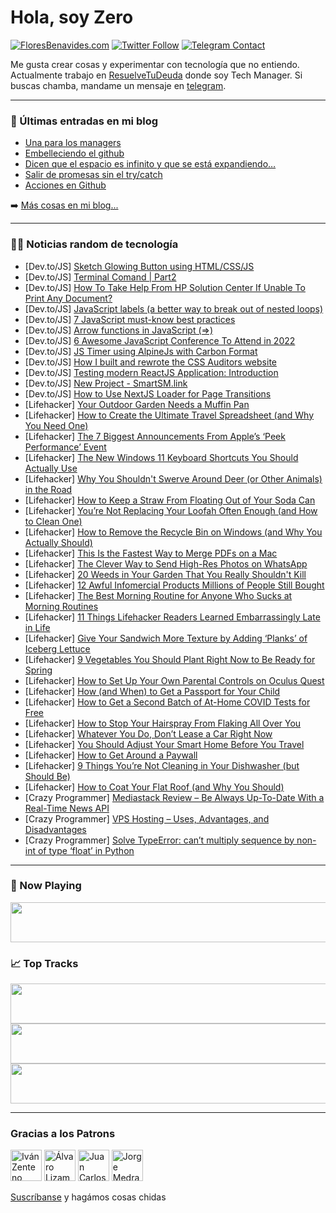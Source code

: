 # Hola, soy Zero

[![FloresBenavides.com](https://img.shields.io/website?down_message=oops&label=MiBlog&style=for-the-badge&up_message=online&url=https%3A%2F%2Ffloresbenavides.com)](https://floresbenavides.com) [![Twitter Follow](https://img.shields.io/twitter/follow/ZeroDragon?color=%231DA1F2&label=Follow&logo=twitter&logoColor=ffffff&style=for-the-badge)](https://twitter.com/zerodragon) [![Telegram Contact](https://img.shields.io/badge/escr%C3%ADbeme-ZeroDragon-%2326A5E4?style=for-the-badge&logo=telegram)](https://t.me/zerodragon)

Me gusta crear cosas y experimentar con tecnología que no entiendo.
Actualmente trabajo en [ResuelveTuDeuda](http://github.com/resuelve) donde soy Tech Manager.
Si buscas chamba, mandame un mensaje en [telegram](https://t.me/zerodragon).

---

### 📕 Últimas entradas en mi blog
<!-- BLOG-POST-LIST:START -->
- [Una para los managers](https://floresbenavides.com/una-para-los-managers/)
- [Embelleciendo el github](https://floresbenavides.com/embelleciendo-el-github/)
- [Dicen que el espacio es infinito y que se está expandiendo…](https://floresbenavides.com/dicen-que-el-espacio-es-infinito-y-que-se-esta-expandiendo/)
- [Salir de promesas sin el try/catch](https://floresbenavides.com/salir-de-promesas-sin-el-try-catch/)
- [Acciones en Github](https://floresbenavides.com/acciones-en-github/)
<!-- BLOG-POST-LIST:END -->

➡️ [Más cosas en mi blog...](https://floresbenavides.com)

---

### 👨‍💻 Noticias random de tecnología
<!-- TECH-POSTS:START -->
- [Dev.to/JS] [Sketch Glowing Button using HTML/CSS/JS](https://dev.to/codinghindi/sketch-glowing-button-using-htmlcssjs-594m)
- [Dev.to/JS] [Terminal Comand | Part2](https://dev.to/justakrom/terminal-comand-part2-2ob0)
- [Dev.to/JS] [How To Take Help From HP Solution Center If Unable To Print Any Document?](https://dev.to/daniela45480401/how-to-take-help-from-hp-solution-center-if-unable-to-print-any-document-3dm1)
- [Dev.to/JS] [JavaScript labels &lpar;a better way to break out of nested loops&rpar;](https://dev.to/duncanmcardle/javascript-labels-a-better-way-to-break-out-of-nested-loops-1j8h)
- [Dev.to/JS] [7 JavaScript must-know best practices](https://dev.to/meetupfeedio/7-javascript-must-know-best-practices-4olm)
- [Dev.to/JS] [Arrow functions in JavaScript &lpar;=&gt;&rpar;](https://dev.to/duncanmcardle/arrow-functions-in-javascript--458g)
- [Dev.to/JS] [6 Awesome JavaScript Conference To Attend in 2022](https://dev.to/paulknulst/6-awesome-javascript-conference-to-attend-in-2022-12i0)
- [Dev.to/JS] [JS Timer using AlpineJs with Carbon Format](https://dev.to/100r0bh/js-timer-using-alpinejs-with-carbon-format-1c96)
- [Dev.to/JS] [How I built and rewrote the CSS Auditors website](https://dev.to/starbist/how-i-built-and-rewrote-the-css-auditors-website-734)
- [Dev.to/JS] [Testing modern ReactJS Application: Introduction](https://dev.to/mr0bread/testing-modern-reactjs-application-introduction-3kpg)
- [Dev.to/JS] [New Project - SmartSM.link](https://dev.to/lmas3009/new-project-smartsmlink-3fk8)
- [Dev.to/JS] [How to Use NextJS Loader for Page Transitions](https://dev.to/arshkkk/how-to-use-nextjs-loader-for-page-transitions-1cpd)
- [Lifehacker] [Your Outdoor Garden Needs a Muffin Pan](https://lifehacker.com/your-outdoor-garden-needs-a-muffin-pan-1848622552)
- [Lifehacker] [How to Create the Ultimate Travel Spreadsheet &lpar;and Why You Need One&rpar;](https://lifehacker.com/how-to-create-the-ultimate-travel-spreadsheet-and-why-1848623260)
- [Lifehacker] [The 7 Biggest Announcements From Apple’s ‘Peek Performance’ Event](https://lifehacker.com/the-7-biggest-announcements-from-apple-s-peek-performa-1848621688)
- [Lifehacker] [The New Windows 11 Keyboard Shortcuts You Should Actually Use](https://lifehacker.com/the-new-windows-11-keyboard-shortcuts-you-should-actual-1848620565)
- [Lifehacker] [Why You Shouldn&#39;t Swerve Around Deer &lpar;or Other Animals&rpar; in the Road](https://lifehacker.com/why-you-shouldnt-swerve-around-deer-or-other-animals-1848621931)
- [Lifehacker] [How to Keep a Straw From Floating Out of Your Soda Can](https://lifehacker.com/how-to-keep-a-straw-from-floating-out-of-your-soda-can-1848618851)
- [Lifehacker] [You’re Not Replacing Your Loofah Often Enough &lpar;and How to Clean One&rpar;](https://lifehacker.com/you-re-not-replacing-your-loofah-often-enough-and-how-1848622024)
- [Lifehacker] [How to Remove the Recycle Bin on Windows &lpar;and Why You Actually Should&rpar;](https://lifehacker.com/how-to-remove-the-recycle-bin-on-windows-and-why-you-a-1848620820)
- [Lifehacker] [This Is the Fastest Way to Merge PDFs on a Mac](https://lifehacker.com/this-is-the-fastest-way-to-merge-pdfs-on-a-mac-1848620856)
- [Lifehacker] [The Clever Way to Send High-Res Photos on WhatsApp](https://lifehacker.com/the-clever-way-to-send-high-res-photos-on-whatsapp-1848620447)
- [Lifehacker] [20 Weeds in Your Garden That You Really Shouldn&#39;t Kill](https://lifehacker.com/20-weeds-in-your-garden-that-you-really-shouldnt-kill-1848617554)
- [Lifehacker] [12 Awful Infomercial Products Millions of People Still Bought](https://lifehacker.com/12-awful-informercial-products-millions-of-people-still-1848620085)
- [Lifehacker] [The Best Morning Routine for Anyone Who Sucks at Morning Routines](https://lifehacker.com/the-best-morning-routine-for-anyone-who-sucks-at-mornin-1848617794)
- [Lifehacker] [11 Things Lifehacker Readers Learned Embarrassingly Late in Life](https://lifehacker.com/11-things-lifehacker-readers-learned-embarrassingly-lat-1848617230)
- [Lifehacker] [Give Your Sandwich More Texture by Adding ‘Planks’ of Iceberg Lettuce](https://lifehacker.com/give-your-sandwich-more-texture-by-adding-planks-of-i-1848618393)
- [Lifehacker] [9 Vegetables You Should Plant Right Now to Be Ready for Spring](https://lifehacker.com/9-vegetables-you-should-plant-right-now-to-be-ready-for-1848617054)
- [Lifehacker] [How to Set Up Your Own Parental Controls on Oculus Quest](https://lifehacker.com/how-to-set-up-your-own-parental-controls-on-oculus-ques-1848617852)
- [Lifehacker] [How &lpar;and When&rpar; to Get a Passport for Your Child](https://lifehacker.com/how-and-when-to-get-a-passport-for-your-child-1848617284)
- [Lifehacker] [How to Get a Second Batch of At-Home COVID Tests for Free](https://lifehacker.com/how-to-get-a-second-batch-of-at-home-covid-tests-for-fr-1848619121)
- [Lifehacker] [How to Stop Your Hairspray From Flaking All Over You](https://lifehacker.com/how-to-stop-your-hairspray-from-flaking-all-over-you-1848616305)
- [Lifehacker] [Whatever You Do, Don’t Lease a Car Right Now](https://lifehacker.com/whatever-you-do-don-t-lease-a-car-right-now-1848617746)
- [Lifehacker] [You Should Adjust Your Smart Home Before You Travel](https://lifehacker.com/you-should-adjust-your-smart-home-before-you-travel-1848603050)
- [Lifehacker] [How to Get Around a Paywall](https://lifehacker.com/how-to-get-around-a-paywall-1848617781)
- [Lifehacker] [9 Things You’re Not Cleaning in Your Dishwasher &lpar;but Should Be&rpar;](https://lifehacker.com/9-things-you-re-not-cleaning-in-your-dishwasher-but-sh-1848616966)
- [Lifehacker] [How to Coat Your Flat Roof &lpar;and Why You Should&rpar;](https://lifehacker.com/how-to-coat-your-flat-roof-and-why-you-should-1848616415)
- [Crazy Programmer] [Mediastack Review – Be Always Up-To-Date With a Real-Time News API](https://www.thecrazyprogrammer.com/2022/03/mediastack-review.html)
- [Crazy Programmer] [VPS Hosting – Uses, Advantages, and Disadvantages](https://www.thecrazyprogrammer.com/2022/03/vps-hosting.html)
- [Crazy Programmer] [Solve TypeError: can’t multiply sequence by non-int of type ‘float’ in Python](https://www.thecrazyprogrammer.com/2022/03/cant-multiply-sequence-by-non-int-of-type-float.html)<!-- TECH-POSTS:END -->

---

### 🎵 Now Playing
<a href="https://spotify-now-playing-dun.vercel.app/now-playing?open"><img src="https://spotify-now-playing-dun.vercel.app/now-playing" width="540" height="64"></a>

### 📈 Top Tracks
<a href="https://spotify-now-playing-dun.vercel.app/top-tracks?i=1&open"><img src="https://spotify-now-playing-dun.vercel.app/top-tracks?i=1" width="540" height="64"></a>
<a href="https://spotify-now-playing-dun.vercel.app/top-tracks?i=2&open"><img src="https://spotify-now-playing-dun.vercel.app/top-tracks?i=2" width="540" height="64"></a>
<a href="https://spotify-now-playing-dun.vercel.app/top-tracks?i=3&open"><img src="https://spotify-now-playing-dun.vercel.app/top-tracks?i=3" width="540" height="64"></a>

---

### Gracias a los Patrons
[<img src="https://avatars.githubusercontent.com/u/243380?v=4" alt="Iván Zenteno" width="50px">](https://github.com/k001) [<img src="https://avatars.githubusercontent.com/u/19955639?v=4" alt="Álvaro Lizama" width="50px">](https://github.com/alvarolizama) [<img src="https://avatars.githubusercontent.com/u/2718753?v=4" alt="Juan Carlos Ruiz" width="50px">](https://github.com/JuanCrg90) [<img src="https://avatars.githubusercontent.com/u/37025?v=4" alt="Jorge Medrano" width="50px">](https://github.com/h1pp1e) 

[Suscríbanse](https://www.patreon.com/zerodragon) y hagámos cosas chidas
